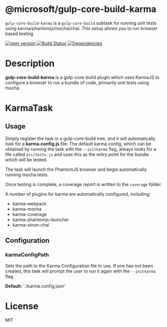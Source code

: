# @microsoft/gulp-core-build-karma

`gulp-core-build-karma` is a `gulp-core-build` subtask for running unit tests using karma/phantomjs/mocha/chai. This setup allows you to run browser based testing.

[![npm version](https://badge.fury.io/js/%40microsoft%2Fgulp-core-build-karma.svg)](https://badge.fury.io/js/%40microsoft%2Fgulp-core-build-karma)
[![Build Status](https://travis-ci.org/Microsoft/gulp-core-build-karma.svg?branch=master)](https://travis-ci.org/Microsoft/gulp-core-build-karma) [![Dependencies](https://david-dm.org/Microsoft/gulp-core-build-karma.svg)](https://david-dm.org/Microsoft/gulp-core-build-karma)

# Description

**gulp-core-build-karma** is a gulp-core-build plugin which uses KarmaJS to configure a browser
to run a bundle of code, primarily unit tests using mocha.

# KarmaTask
## Usage

Simply register the task in a gulp-core-build tree, and it will automatically look for a **karma.config.js** file.
The default karma config, which can be obtained by running the task with the `--initkarma` flag,
always looks for a file called `src/tests.js` and uses this as the entry point for the bundle which will
be tested.

The task will launch the PhantomJS browser and begin automatically running mocha tests.

Once testing is complete, a coverage report is written to the `coverage` folder.

A number of plugins for karma are automatically configured, including:
* karma-webpack
* karma-mocha
* karma-coverage
* karma-phantomjs-launcher
* karma-sinon-chai

## Configuration

### karmaConfigPath

Sets the path to the Karma Configuration file to use. If one has not been created, this task
will prompt the user to run it again with the `--initkarma` flag.

**Default:** './karma.config.json'

# License

MIT